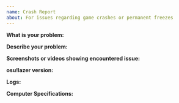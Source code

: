 ```yaml
---
name: Crash Report
about: For issues regarding game crashes or permanent freezes
---
```


<!-- After you fill in all information, delete all comments in the issue -->

**What is your problem:** <!-- Name the problem you have encountered -->

**Describe your problem:** <!-- Provide any information you believe could be useful -->

**Screenshots or videos showing encountered issue:** 

**osu!lazer version:** <!-- Provide the version of your osu!lazer, you can find it at the bottom of the screen  -->

**Logs:** <!-- Attach your osu!lazer logs, you can find them under %appdata%\osu\logs in Windows, or under ~/.local/share/osu/ in Linux and macOS -->

**Computer Specifications:** <!-- Attach your computer specifications, you can find them by using Speccy -->